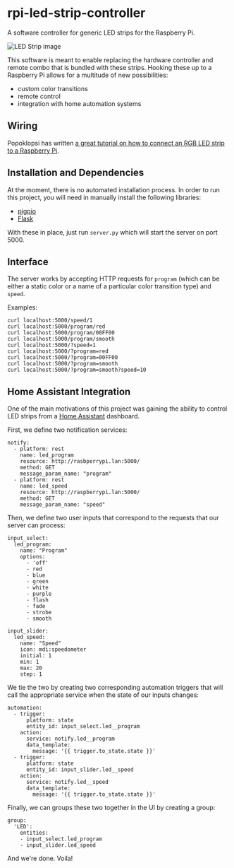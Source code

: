 # rpi-led-strip-controller

A software controller for generic LED strips for the Raspberry Pi.

![LED Strip image](http://www.3egadgets.com/79-240-thickbox/non-waterproof-flexible-rgb-led-strip.jpg)

This software is meant to enable replacing the hardware controller and remote
combo that is bundled with these strips. Hooking these up to a Raspberry Pi
allows for a multitude of new possibilities:

* custom color transitions
* remote control
* integration with home automation systems

## Wiring

Popoklopsi has written [a great tutorial on how to connect an RGB LED strip to a
Raspberry Pi](http://popoklopsi.github.io/RaspberryPi-LedStrip/).

## Installation and Dependencies

At the moment, there is no automated installation process. In order to run this
project, you will need in manually install the following libraries:

* [pigpio](http://abyz.co.uk/rpi/pigpio/)
* [Flask](http://flask.pocoo.org/)

With these in place, just run `server.py` which will start the server on port 5000.

## Interface

The server works by accepting HTTP requests for `program` (which can be either
a static color or a name of a particular color transition type) and `speed`.

Examples:

```
curl localhost:5000/speed/1
curl localhost:5000/program/red
curl localhost:5000/program/00FF00
curl localhost:5000/program/smooth
curl localhost:5000/?speed=1
curl localhost:5000/?program=red
curl localhost:5000/?program=00FF00
curl localhost:5000/?program=smooth
curl localhost:5000/?program=smooth?speed=10
```

## Home Assistant Integration

One of the main motivations of this project was gaining the ability to control
LED strips from a [Home Assistant](http://home-assistant.io) dashboard.

First, we define two notification services:

```
notify:
  - platform: rest
    name: led_program
    resource: http://rasbperrypi.lan:5000/
    method: GET
    message_param_name: "program"
  - platform: rest
    name: led_speed
    resource: http://raspberrypi.lan:5000/
    method: GET
    message_param_name: "speed"
```

Then, we define two user inputs that correspond to the requests that our server
can process:

```
input_select:
  led_program:
    name: "Program"
    options:
      - 'off'
      - red
      - blue
      - green
      - white
      - purple
      - flash
      - fade
      - strobe
      - smooth

input_slider:
  led_speed:
    name: "Speed"
    icon: mdi:speedometer
    initial: 1
    min: 1
    max: 20
    step: 1
```

We tie the two by creating two corresponding automation triggers that will call
the appropriate service when the state of our inputs changes:

```
automation:
  - trigger:
      platform: state
      entity_id: input_select.led__program
    action:
      service: notify.led__program
      data_template:
        message: '{{ trigger.to_state.state }}'
  - trigger:
      platform: state
      entity_id: input_slider.led__speed
    action:
      service: notify.led__speed
      data_template:
        message: '{{ trigger.to_state.state }}'

```

Finally, we can groups these two together in the UI by creating a group:

```
group:
  'LED':
    entities:
    - input_select.led_program
    - input_slider.led_speed
```

And we're done. Voila!

